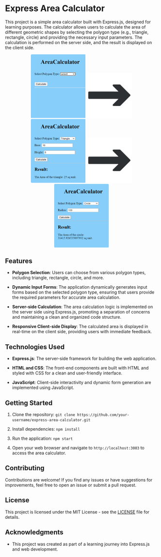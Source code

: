 # Express Area Calculator

This project is a simple area calculator built with Express.js, designed for learning purposes. The calculator allows users to calculate the area of different geometric shapes by selecting the polygon type (e.g., triangle, rectangle, circle) and providing the necessary input parameters. The calculation is performed on the server side, and the result is displayed on the client side.
<p align="center">
  <img src="images/preview1.png" alt="Calculator Preview" width="180"/> <img src="images/arrow.png" alt="Calculator Preview" width="150"/>
  <img src="images/preview2.png" alt="Calculator Preview" width="180"/> <img src="images/arrow.png" alt="Calculator Preview" width="150"/>
  <img src="images/preview3.png" alt="Calculator Preview" width="180"/>
</p>

## Features

- **Polygon Selection**: Users can choose from various polygon types, including triangle, rectangle, circle, and more.

- **Dynamic Input Forms**: The application dynamically generates input forms based on the selected polygon type, ensuring that users provide the required parameters for accurate area calculation.

- **Server-side Calculation**: The area calculation logic is implemented on the server side using Express.js, promoting a separation of concerns and maintaining a clean and organized code structure.

- **Responsive Client-side Display**: The calculated area is displayed in real-time on the client side, providing users with immediate feedback.

## Technologies Used

- **Express.js**: The server-side framework for building the web application.

- **HTML and CSS**: The front-end components are built with HTML and styled with CSS for a clean and user-friendly interface.

- **JavaScript**: Client-side interactivity and dynamic form generation are implemented using JavaScript.

## Getting Started

1. Clone the repository: `git clone https://github.com/your-username/express-area-calculator.git`

2. Install dependencies: `npm install`

3. Run the application: `npm start`

4. Open your web browser and navigate to `http://localhost:3003` to access the area calculator.

## Contributing

Contributions are welcome! If you find any issues or have suggestions for improvements, feel free to open an issue or submit a pull request.

## License

This project is licensed under the MIT License - see the [LICENSE](LICENSE) file for details.

## Acknowledgments

- This project was created as part of a learning journey into Express.js and web development.
